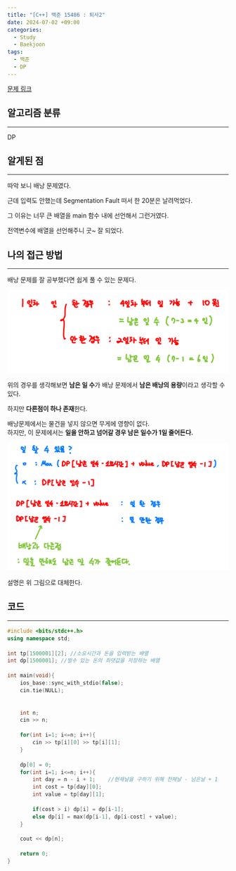 ```yaml
---
title: "[C++] 백준 15486 : 퇴사2"
date: 2024-07-02 +09:00
categories:
  - Study
  - Baekjoon
tags:
  - 백준
  - DP
---
```

[문제 링크](https://www.acmicpc.net/problem/15486)

## 알고리즘 분류
---
DP

## 알게된 점
---
따악 보니 배낭 문제였다. 

근데 입력도 안했는데 Segmentation Fault 떠서 한 20분은 날려먹었다.

그 이유는 너무 큰 배열을 main 함수 내에 선언해서 그런거였다.

전역변수에 배열을 선언해주니 굿~ 잘 되었다.

## 나의 접근 방법
---
배낭 문제를 잘 공부했다면 쉽게 풀 수 있는 문제다.

![](images/2024-07-02-BOJ-15486.png)

위의 경우를 생각해보면 **남은 일 수**가 배낭 문제에서 **남은 배낭의 용량**이라고 생각할 수 있다.

하지만 **다른점이 하나 존재**한다. 

배낭문제에서는 물건을 넣지 않으면 무게에 영향이 없다.    
하지만, 이 문제에서는 **일을 안하고 넘어갈 경우 남은 일수가 1일 줄어든다.**

![](images/2024-07-02-BOJ-15486-1.png)

설명은 위 그림으로 대체한다.

## 코드
---
```cpp
#include <bits/stdc++.h>
using namespace std;

int tp[1500001][2]; //소요시간과 돈을 입력받는 배열
int dp[1500001]; //벌수 있는 돈의 최댓값을 저장하는 배열

int main(void){
    ios_base::sync_with_stdio(false);
    cin.tie(NULL);

    
    int n;
    cin >> n;

    for(int i=1; i<=n; i++){
        cin >> tp[i][0] >> tp[i][1];
    }

    dp[0] = 0;
    for(int i=1; i<=n; i++){
        int day = n - i + 1;    //현재날을 구하기 위해 전체날 - 남은날 + 1
        int cost = tp[day][0];
        int value = tp[day][1];
        
        if(cost > i) dp[i] = dp[i-1];
        else dp[i] = max(dp[i-1], dp[i-cost] + value);
    }

    cout << dp[n];

    return 0;
}
```
